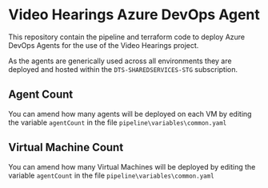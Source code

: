 # Video Hearings Azure DevOps Agent

This repository contain the pipeline and terraform code to deploy Azure DevOps Agents for the use of the Video Hearings project.

As the agents are generically used across all environments they are deployed and hosted within the `DTS-SHAREDSERVICES-STG` subscription.

## Agent Count
You can amend how many agents will be deployed on each VM by editing the variable `agentCount` in the file `pipeline\variables\common.yaml`

## Virtual Machine Count
You can amend how many Virtual Machines will be deployed by editing the variable `agentCount` in the file `pipeline\variables\common.yaml`